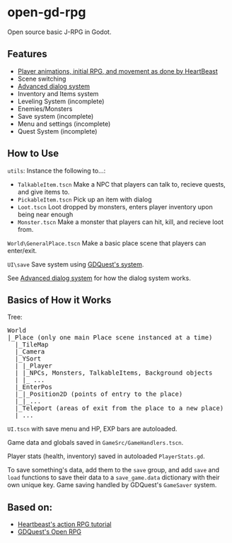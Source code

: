 # open-gd-rpg
Open source basic J-RPG in Godot.

## Features
* [Player animations, initial RPG, and movement as done by HeartBeast](https://www.youtube.com/watch?v=mAbG8Oi-SvQ&list=PL9FzW-m48fn2SlrW0KoLT4n5egNdX-W9a&index=1)
* Scene switching
* [Advanced dialog system](https://github.com/QueenChristina/gd_dialog)
* Inventory and Items system
* Leveling System (incomplete)
* Enemies/Monsters
* Save system (incomplete)
* Menu and settings (incomplete)
* Quest System (incomplete)

## How to Use
`utils`:
Instance the following to...:
* `TalkableItem.tscn`
Make a NPC that players can talk to, recieve quests, and give items to.
* `PickableItem.tscn`
Pick up an item with dialog
* `Loot.tscn`
Loot dropped by monsters, enters player inventory upon being near enough
* `Monster.tscn`
Make a monster that players can hit, kill, and recieve loot from.

`World\GeneralPlace.tscn`
Make a basic place scene that players can enter/exit.

`UI\save`
Save system using [GDQuest's system](https://www.youtube.com/watch?v=ML-hiNytIqE).

See [Advanced dialog system](https://github.com/QueenChristina/gd_dialog) for how the dialog system works.

## Basics of How it Works
Tree:
<pre>
World
|_Place (only one main Place scene instanced at a time)
  |_TileMap
  |_Camera
  |_YSort
  | |_Player
  | |_NPCs, Monsters, TalkableItems, Background objects
  | |_ ...
  |_EnterPos
  |_|_Position2D (points of entry to the place)
  |_|_...
  |_Teleport (areas of exit from the place to a new place)
  |_...
</pre>

`UI.tscn` with save menu and HP, EXP bars are autoloaded.

Game data and globals saved in `GameSrc/GameHandlers.tscn`.

Player stats (health, inventory) saved in autoloaded `PlayerStats.gd`.

To save something's data, add them to the `save` group, and add `save` and `load` functions to save their data to a `save_game.data` dictionary with their own unique key. Game saving handled by GDQuest's `GameSaver` system.

## Based on:
* [Heartbeast's action RPG tutorial](https://www.youtube.com/watch?v=mAbG8Oi-SvQ&list=PL9FzW-m48fn2SlrW0KoLT4n5egNdX-W9a&index=1)
* [GDQuest's Open RPG](https://github.com/GDQuest/godot-open-rpg)

